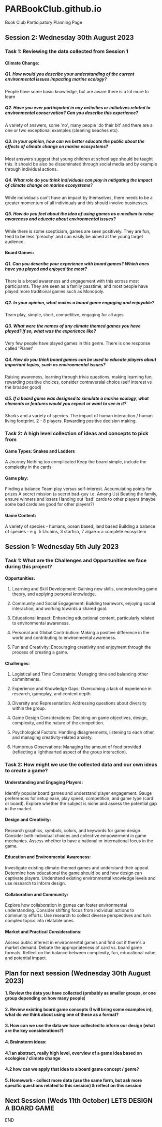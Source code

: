 # PARBookClub.github.io
Book Club Participatory Planning Page

## Session 2: Wednesday 30th August 2023

### Task 1: Reviewing the data collected from Session 1

#### Climate Change:

##### Q1. How would you describe your understanding of the current environmental issues impacting marine ecology?
People have some basic knowledge, but are aware there is a lot more to learn
##### Q2. Have you ever participated in any activities or initiatives related to environmental conservation? Can you describe this experience?
A variety of answers, some 'no', many people 'do their bit' and there are a one or two exceptional examples (cleaning beaches etc). 
##### Q3. In your opinion, how can we better educate the public about the effects of climate change on marine ecosystems?
Most answers suggest that young children at school age should be taught this. It should be also be disseminated through social media and by example through individual actions. 
##### Q4. What role do you think individuals can play in mitigating the impact of climate change on marine ecosystems?
While individuals can't have an impact by themselves, there needs to be a greater momentum of all individuals and this should involve businesses. 
##### Q5. How do you feel about the idea of using games as a medium to raise awareness and educate about environmental issues?
While there is some scepticism, games are seen positively. They are fun, tend to be less 'preachy' and can easily be aimed at the young target audience. 

#### Board Games:

##### Q1. Can you describe your experience with board games? Which ones have you played and enjoyed the most?
There is a broad awareness and engagement with this across most participants. They are seen as a family passtime, and most people have played more traditional games such as Monopoly.
##### Q2. In your opinion, what makes a board game engaging and enjoyable?
Team play, simple, short, competitive, engaging for all ages
##### Q3. What were the names of any climate themed games you have played? If so, what was the experience like? 
Very few people have played games in this genre. There is one response called 'Planet'
##### Q4. How do you think board games can be used to educate players about important topics, such as environmental issues?
Raising awareness, learning through trivia questions, making learning fun, rewarding positive choices, consider contraversial choice (self interest vs the broader good)
##### Q5. If a board game was designed to simulate a marine ecology, what elements or features would you expect or want to see in it?
Sharks and a variety of species. The impact of human interaction / human living footprint. 2 - 8 players. Rewarding positive decision making. 

### Task 2: A high level collection of ideas and concepts to pick from
#### Game Types: Snakes and Ladders
A Journey
Nothing too complicated
Keep the board simple, include the complexity in the cards
#### Game play: 
Finding a balance
Team play versus self-interest. 
Accumulating points for prizes
A secret mission (a secret bad-guy i.e. Among Us)
Beating the family, ensure winners and losers
Handing out 'bad' cards to other players (maybe some bad cards are good for other players?)
#### Game Content:
A variety of species - humans, ocean based, land based
Building a balance of species - e.g. 5 Urchins, 3 starfish, 7 algae = a complete ecosystem




## Session 1: Wednesday 5th July 2023

### Task 1: What are the Challenges and Opportunities we face during this project?

#### Opportunities:
1. Learning and Skill Development:
Gaining new skills, understanding game theory, and applying personal knowledge.

2. Community and Social Engagement:
Building teamwork, enjoying social interaction, and working towards a shared goal.

3. Educational Impact:
Enhancing educational content, particularly related to environmental awareness.

4. Personal and Global Contribution:
Making a positive difference in the world and contributing to environmental awareness.

5. Fun and Creativity:
Encouraging creativity and enjoyment through the process of creating a game.

#### Challenges:
1. Logistical and Time Constraints:
Managing time and balancing other commitments.

2. Experience and Knowledge Gaps:
Overcoming a lack of experience in research, gameplay, and content depth.

3. Diversity and Representation:
Addressing questions about diversity within the group.

4. Game Design Considerations:
Deciding on game objectives, design, complexity, and the nature of the competition.

5. Psychological Factors:
Handling disagreements, listening to each other, and managing creativity-related anxiety.

6. Humorous Observations:
Managing the amount of food provided (reflecting a lighthearted aspect of the group interaction).

### Task 2: How might we use the collected data and our own ideas to create a game?

#### Understanding and Engaging Players:
Identify popular board games and understand player engagement.
Gauge preferences for setup ease, play speed, competition, and game type (card or board).
Explore whether the subject is niche and assess the potential gap in the market.

#### Design and Creativity:
Research graphics, symbols, colors, and keywords for game design.
Consider both individual choices and collective empowerment in game mechanics.
Assess whether to have a national or international focus in the game.

#### Education and Environmental Awareness:
Investigate existing climate-themed games and understand their appeal.
Determine how educational the game should be and how design can captivate players.
Understand existing environmental knowledge levels and use research to inform design.

#### Collaboration and Community:
Explore how collaboration in games can foster environmental understanding.
Consider shifting focus from individual actions to community efforts.
Use research to collect diverse perspectives and turn complex topics into relatable ones.

#### Market and Practical Considerations:
Assess public interest in environmental games and find out if there's a market demand.
Debate the appropriateness of card vs. board game formats.
Reflect on the balance between complexity, fun, educational value, and potential impact.

## Plan for next session (Wednesday 30th August 2023)

#### 1. Review the data you have collected (probably as smaller groups, or one group depending on how many people)
#### 2. Review existing board game concepts (I will bring some examples in), what do we think about using one of these as a format?
#### 3. How can we use the data we have collected to inform our design (what are the key considerations?)
#### 4. Brainstorm ideas:
  #### 4.1 an abstract, really high level, overview of a game idea based on ecologies / climate change
  #### 4.2 how can we apply that idea to a board game concept / genre?
#### 5. Homework - collect more data (use the same form, but ask more specific questions related to this session) & reflect on this session

## Next Session (Weds 11th October) LETS DESIGN A BOARD GAME

END



